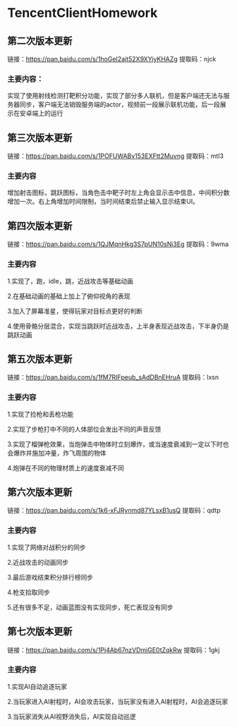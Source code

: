 # TencentClientHomework

## 第二次版本更新

链接：https://pan.baidu.com/s/1hoGeI2ajt52X9XYiyKHAZg 
提取码：njck 

### 主要内容：

实现了使用射线检测打靶积分功能，实现了部分多人联机，但是客户端还无法与服务器同步，客户端无法销毁服务端的actor，视频前一段展示联机功能，后一段展示在安卓端上的运行

## 第三次版本更新

链接：https://pan.baidu.com/s/1POFUWABv153EXFtt2Muvng 
提取码：mtl3 

### 主要内容

增加射击图标，跳跃图标，当角色击中靶子时左上角会显示击中信息，中间积分数增加一次。右上角增加时间限制，当时间结束后禁止输入显示结束UI。

## 第四次版本更新

链接：https://pan.baidu.com/s/1QJMqnHkg3S7pUN10sNi3Eg 
提取码：9wma 

### 主要内容

1.实现了，跑，idle，跳，近战攻击等基础动画

2.在基础动画的基础上加上了俯仰视角的表现

3.加入了屏幕准星，使得玩家对目标点更好的判断

4.使用骨骼分层混合，实现当跳跃时近战攻击，上半身表现近战攻击，下半身仍是跳跃动画

## 第五次版本更新

链接：https://pan.baidu.com/s/1fM7RIFpeub_sAdDBnEHruA 
提取码：lxsn 

### 主要内容

1.实现了捡枪和丢枪功能

2.实现了步枪打中不同的人体部位会发出不同的声音反馈

3.实现了榴弹枪效果，当炮弹击中物体时立刻爆炸，或当速度衰减到一定以下时也会爆炸并施加冲量，炸飞周围的物体

4.炮弹在不同的物理材质上的速度衰减不同

## 第六次版本更新

链接：https://pan.baidu.com/s/1k6-xFJRynmd87YLsxB1usQ 
提取码：qdtp 

### 主要内容

1.实现了网络对战积分的同步

2.近战攻击的动画同步

3.最后游戏结束积分排行榜同步

4.枪支拾取同步

5.还有很多不足，动画蓝图没有实现同步，死亡表现没有同步

## 第七次版本更新

链接：https://pan.baidu.com/s/1Pj4Ab67nzVDmiGE0tZqkRw 
提取码：1gkj 

### 主要内容

1.实现AI自动追逐玩家

2.当玩家进入AI射程时，AI会攻击玩家，当玩家没有进入AI射程时，AI会追逐玩家

3.当玩家消失从AI视野消失后，AI实现自动巡逻